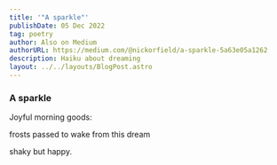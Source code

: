 ```yaml
---
title: '"A sparkle"'
publishDate: 05 Dec 2022
tag: poetry
author: Also on Medium
authorURL: https://medium.com/@nickorfield/a-sparkle-5a63e05a1262
description: Haiku about dreaming
layout: ../../layouts/BlogPost.astro
---
```

### **A sparkle**

Joyful morning goods:

frosts passed to wake from this dream

shaky but happy.